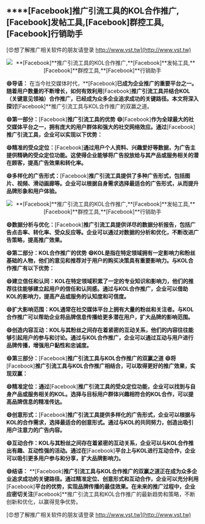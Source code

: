 ## ****[Facebook]**推广引流工具的KOL合作推广,**[Facebook]**发帖工具,**[Facebook]**群控工具,**[Facebook]**行销助手**

[😍想了解推广相关软件的朋友请登录 http://www.vst.tw](http://www.vst.tw)

 <center><img src="https://vst.tw/MP4/tuiguang/png/4.png" alt="**[Facebook]**推广引流工具的KOL合作推广,**[Facebook]**发帖工具,**[Facebook]**群控工具,**[Facebook]**行销助手"></center>

**😄导语：**
在当今社交媒体时代，**[Facebook]**已成为企业推广的重要平台之一。随着用户数量的不断增长，如何有效利用**[Facebook]**推广引流工具并结合KOL（关键意见领袖）合作推广，已经成为众多企业追求成功的关键路径。本文将深入探讨**[Facebook]**推广引流工具与KOL合作推广的双赢之道。

**😄第一部分：**[Facebook]**推广引流工具的优势**
**😄**[Facebook]**作为全球最大的社交媒体平台之一，拥有庞大的用户群体和强大的社交网络效应。通过**[Facebook]**推广引流工具，企业可以实现以下优势：**

**😄精准的受众定位：**[Facebook]**通过用户个人资料、兴趣爱好等数据，为广告主提供精确的受众定位功能。这使得企业能够将广告投放给与其产品或服务相关的潜在顾客，提高广告效果和转化率。**

**😄多样化的广告形式：**[Facebook]**推广引流工具提供了多种广告形式，包括图片、视频、滑动画廊等。企业可以根据自身需求选择最适合的广告形式，从而提升品牌形象和用户体验。**

 <center><img src="https://vst.tw/MP4/tuiguang/png/1.png" alt="**[Facebook]**推广引流工具的KOL合作推广,**[Facebook]**发帖工具,**[Facebook]**群控工具,**[Facebook]**行销助手"></center>

**😄数据分析与优化：**[Facebook]**推广引流工具提供详尽的数据分析报告，包括广告点击率、转化率、受众反应等。企业可以通过对数据的分析和优化，不断改进广告策略，提高推广效果。**

**😄第二部分：KOL合作推广的优势**
**😄KOL是指在特定领域拥有一定影响力和粉丝基础的人物，他们的意见和推荐对于用户的购买决策具有重要影响力。与KOL合作推广有以下优势：**

**😄建立信任和认同：KOL在特定领域积累了一定的专业知识和影响力，他们的推荐往往能够建立起用户的信任和认同感。通过与KOL合作推广，企业可以借助KOL的影响力，提高产品或服务的认知度和可信度。**

**😄扩大影响范围：KOL通常在社交媒体平台上拥有大量的粉丝和关注者。与KOL合作推广可以帮助企业将品牌信息传播给更多潜在用户，扩大品牌的影响范围。**

**😄创造内容互动：KOL与其粉丝之间存在着紧密的互动关系，他们的内容往往能够引起用户的参与和讨论。通过与KOL合作推广，企业可以通过互动与用户进行品牌传播，增强用户黏性和忠诚度。**

**😄第三部分：**[Facebook]**推广引流工具与KOL合作推广的双赢之道**
**😄将**[Facebook]**推广引流工具与KOL合作推广相结合，可以取得更好的推广效果，实现双赢：**

**😄精准定位：通过**[Facebook]**推广引流工具的受众定位功能，企业可以找到与自身产品或服务相关的KOL。选择与目标用户群体兴趣相符合的KOL合作，可以提高品牌信息的精准传达。**

**😄创意形式：**[Facebook]**推广引流工具提供多样化的广告形式，企业可以根据与KOL的合作需求，选择最适合的创意形式。通过与KOL的共同努力，创造出吸引用户注意力的广告内容。**

**😄互动合作：KOL与其粉丝之间存在着紧密的互动关系，企业可以与KOL合作推出有趣、互动性强的活动。通过在**[Facebook]**平台上与KOL进行互动合作，企业可以吸引更多用户参与和分享，扩大品牌影响力。**

**😄结语：**
**[Facebook]**推广引流工具与KOL合作推广的双赢之道正在成为众多企业追求成功的关键路径。通过精准定位、创意形式和互动合作，企业可以充分利用**[Facebook]**平台的优势，实现品牌传播的最佳效果。在未来的推广过程中，企业应密切关注**[Facebook]**推广引流工具和KOL合作推广的最新趋势和策略，不断创新和优化，以赢得竞争优势。

[😍想了解推广相关软件的朋友请登录 http://www.vst.tw](http://www.vst.tw)



